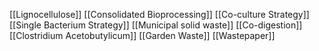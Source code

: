 [[Lignocellulose]]
[[Consolidated Bioprocessing]]
[[Co-culture Strategy]]
[[Single Bacterium Strategy]]
[[Municipal solid waste]]
[[Co-digestion]]
[[Clostridium Acetobutylicum]]
[[Garden Waste]]
[[Wastepaper]]
